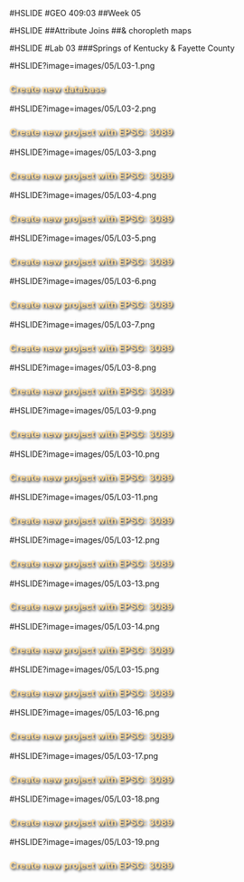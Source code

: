 #HSLIDE
#GEO 409:03
##Week 05

#HSLIDE
##Attribute Joins
##& choropleth maps




#HSLIDE
#Lab 03
###Springs of Kentucky & Fayette County


#HSLIDE?image=images/05/L03-1.png
<h3 style="color:#FFDB99;text-shadow: 2px 2px 4px #000;">Create new database</h3>

#HSLIDE?image=images/05/L03-2.png
<h3 style="color:#FFDB99;text-shadow: 2px 2px 4px #000;">Create new project with EPSG: 3089</h3>

#HSLIDE?image=images/05/L03-3.png
<h3 style="color:#FFDB99;text-shadow: 2px 2px 4px #000;">Create new project with EPSG: 3089</h3>

#HSLIDE?image=images/05/L03-4.png
<h3 style="color:#FFDB99;text-shadow: 2px 2px 4px #000;">Create new project with EPSG: 3089</h3>

#HSLIDE?image=images/05/L03-5.png
<h3 style="color:#FFDB99;text-shadow: 2px 2px 4px #000;">Create new project with EPSG: 3089</h3>

#HSLIDE?image=images/05/L03-6.png
<h3 style="color:#FFDB99;text-shadow: 2px 2px 4px #000;">Create new project with EPSG: 3089</h3>


#HSLIDE?image=images/05/L03-7.png
<h3 style="color:#FFDB99;text-shadow: 2px 2px 4px #000;">Create new project with EPSG: 3089</h3>

#HSLIDE?image=images/05/L03-8.png
<h3 style="color:#FFDB99;text-shadow: 2px 2px 4px #000;">Create new project with EPSG: 3089</h3>

#HSLIDE?image=images/05/L03-9.png
<h3 style="color:#FFDB99;text-shadow: 2px 2px 4px #000;">Create new project with EPSG: 3089</h3>

#HSLIDE?image=images/05/L03-10.png
<h3 style="color:#FFDB99;text-shadow: 2px 2px 4px #000;">Create new project with EPSG: 3089</h3>


#HSLIDE?image=images/05/L03-11.png
<h3 style="color:#FFDB99;text-shadow: 2px 2px 4px #000;">Create new project with EPSG: 3089</h3>

#HSLIDE?image=images/05/L03-12.png
<h3 style="color:#FFDB99;text-shadow: 2px 2px 4px #000;">Create new project with EPSG: 3089</h3>

#HSLIDE?image=images/05/L03-13.png
<h3 style="color:#FFDB99;text-shadow: 2px 2px 4px #000;">Create new project with EPSG: 3089</h3>

#HSLIDE?image=images/05/L03-14.png
<h3 style="color:#FFDB99;text-shadow: 2px 2px 4px #000;">Create new project with EPSG: 3089</h3>

#HSLIDE?image=images/05/L03-15.png
<h3 style="color:#FFDB99;text-shadow: 2px 2px 4px #000;">Create new project with EPSG: 3089</h3>

#HSLIDE?image=images/05/L03-16.png
<h3 style="color:#FFDB99;text-shadow: 2px 2px 4px #000;">Create new project with EPSG: 3089</h3>


#HSLIDE?image=images/05/L03-17.png
<h3 style="color:#FFDB99;text-shadow: 2px 2px 4px #000;">Create new project with EPSG: 3089</h3>



#HSLIDE?image=images/05/L03-18.png
<h3 style="color:#FFDB99;text-shadow: 2px 2px 4px #000;">Create new project with EPSG: 3089</h3>



#HSLIDE?image=images/05/L03-19.png
<h3 style="color:#FFDB99;text-shadow: 2px 2px 4px #000;">Create new project with EPSG: 3089</h3>

